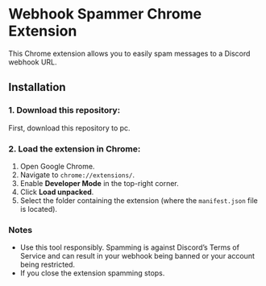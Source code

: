 # Webhook Spammer Chrome Extension

This Chrome extension allows you to easily spam messages to a Discord webhook URL.

## Installation

### 1. Download this repository:
First, download this repository to pc.

### 2. Load the extension in Chrome:
1. Open Google Chrome.
2. Navigate to `chrome://extensions/`.
3. Enable **Developer Mode** in the top-right corner.
4. Click **Load unpacked**.
5. Select the folder containing the extension (where the `manifest.json` file is located).


### Notes
- Use this tool responsibly. Spamming is against Discord’s Terms of Service and can result in your webhook being banned or your account being restricted.
- If you close the extension spamming stops.
